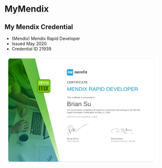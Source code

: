 # MyMendix

## My Mendix Credential

- (Mendix) Mendix Rapid Developer
- Issued May 2020
- Credential ID 21939

![Mendix Rapid Developer 21939](Mendix_Rapid_Developer_21939.png)
